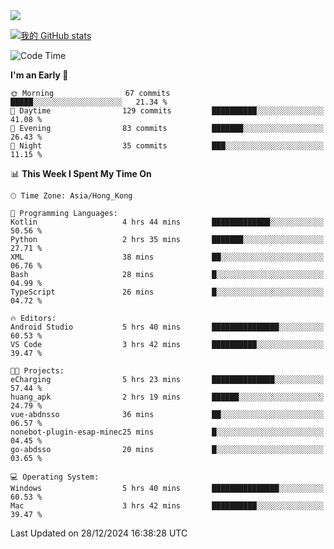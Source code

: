 <img align="center" src="https://readme-typing-svg.demolab.com/?font=Fira+Code&pause=1000&random=true&width=435&lines=%E2%9D%A4+Hello!+%E2%9D%A4;Welcome+to+my+Github+Profile~;I%27m+a+student+from+SCNU+%26+UoA" />

[![我的 GitHub stats](https://github-readme-stats.vercel.app/api?username=AptS-1547&show_icons=true&theme=ambient_gradient)](https://github.com/anuraghazra/github-readme-stats)

<!--START_SECTION:waka-->
![Code Time](http://img.shields.io/badge/Code%20Time-124%20hrs%2045%20mins-blue)

**I'm an Early 🐤** 

```text
🌞 Morning                67 commits          █████░░░░░░░░░░░░░░░░░░░░   21.34 % 
🌆 Daytime                129 commits         ██████████░░░░░░░░░░░░░░░   41.08 % 
🌃 Evening                83 commits          ███████░░░░░░░░░░░░░░░░░░   26.43 % 
🌙 Night                  35 commits          ███░░░░░░░░░░░░░░░░░░░░░░   11.15 % 
```


📊 **This Week I Spent My Time On** 

```text
🕑︎ Time Zone: Asia/Hong_Kong

💬 Programming Languages: 
Kotlin                   4 hrs 44 mins       █████████████░░░░░░░░░░░░   50.56 % 
Python                   2 hrs 35 mins       ███████░░░░░░░░░░░░░░░░░░   27.71 % 
XML                      38 mins             ██░░░░░░░░░░░░░░░░░░░░░░░   06.76 % 
Bash                     28 mins             █░░░░░░░░░░░░░░░░░░░░░░░░   04.99 % 
TypeScript               26 mins             █░░░░░░░░░░░░░░░░░░░░░░░░   04.72 % 

🔥 Editors: 
Android Studio           5 hrs 40 mins       ███████████████░░░░░░░░░░   60.53 % 
VS Code                  3 hrs 42 mins       ██████████░░░░░░░░░░░░░░░   39.47 % 

🐱‍💻 Projects: 
eCharging                5 hrs 23 mins       ██████████████░░░░░░░░░░░   57.44 % 
huang_apk                2 hrs 19 mins       ██████░░░░░░░░░░░░░░░░░░░   24.79 % 
vue-abdnsso              36 mins             ██░░░░░░░░░░░░░░░░░░░░░░░   06.57 % 
nonebot-plugin-esap-minec25 mins             █░░░░░░░░░░░░░░░░░░░░░░░░   04.45 % 
go-abdsso                20 mins             █░░░░░░░░░░░░░░░░░░░░░░░░   03.65 % 

💻 Operating System: 
Windows                  5 hrs 40 mins       ███████████████░░░░░░░░░░   60.53 % 
Mac                      3 hrs 42 mins       ██████████░░░░░░░░░░░░░░░   39.47 % 
```


 Last Updated on 28/12/2024 16:38:28 UTC
<!--END_SECTION:waka-->